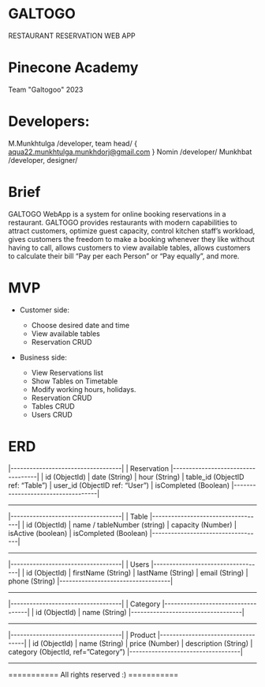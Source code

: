 # GALTOGO

RESTAURANT RESERVATION WEB APP

# Pinecone Academy

Team "Galtogoo" 2023

# Developers:

M.Munkhtulga /developer, team head/ { aqua22.munkhtulga.munkhdorj@gmail.com }
Nomin /developer/
Munkhbat /developer, designer/

# Brief

GALTOGO WebApp is a system for online booking reservations in a restaurant. GALTOGO provides restaurants with modern capabilities to attract customers, optimize guest capacity, control kitchen staff’s workload, gives customers the freedom to make a booking whenever they like without having to call, allows customers to view available tables, allows customers to calculate their bill “Pay per each Person” or “Pay equally”, and more.

# MVP

- Customer side:

  - Choose desired date and time
  - View available tables
  - Reservation CRUD

- Business side:

  - View Reservations list
  - Show Tables on Timetable
  - Modify working hours, holidays.
  - Reservation CRUD
  - Tables CRUD
  - Users CRUD

# ERD

|-----------------------------------|
| Reservation
|-----------------------------------|
| id (ObjectId)
| date (String)
| hour (String)
| table_id (ObjectID ref: “Table”)
| user_id (ObjectID ref: “User”)
| isCompleted (Boolean)
|-----------------------------------|

---

|-----------------------------------|
| Table
|-----------------------------------|
| id (ObjectId)
| name / tableNumber (string)
| capacity (Number)
| isActive (boolean)
| isCompleted (Boolean)
|-----------------------------------|

---

|-----------------------------------|
| Users
|-----------------------------------|
| id (ObjectId)
| firstName (String)
| lastName (String)
| email (String)
| phone (String)
|-----------------------------------|

---

|-----------------------------------|
| Category
|-----------------------------------|
| id (ObjectId)
| name (String)
|-----------------------------------|

---

|-----------------------------------|
| Product
|-----------------------------------|
| id (ObjectId)
| name (String)
| price (Number)
| description (String)
| category (ObjectId, ref=”Category”)
|-----------------------------------|

---

=========== All rights reserved :) ===========
